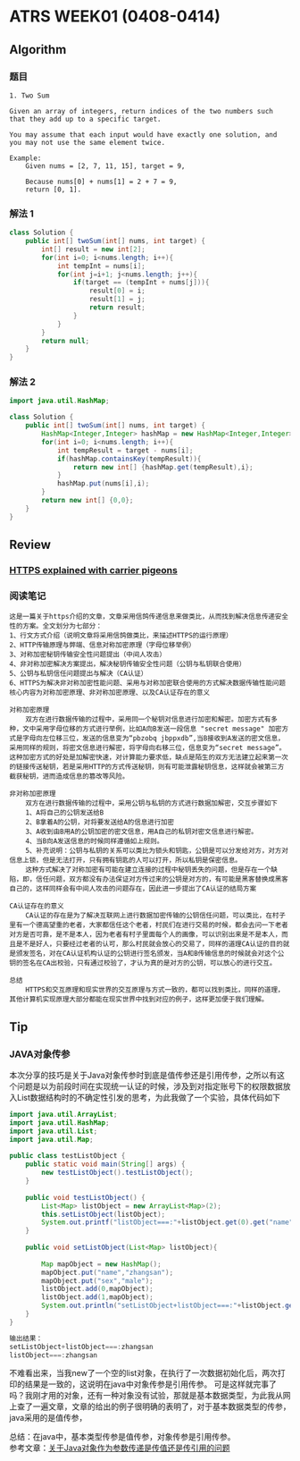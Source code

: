 # ATRS WEEK01 (0408-0414)
## Algorithm 
### 题目
```
1. Two Sum

Given an array of integers, return indices of the two numbers such that they add up to a specific target.

You may assume that each input would have exactly one solution, and you may not use the same element twice.

Example:
	Given nums = [2, 7, 11, 15], target = 9,

	Because nums[0] + nums[1] = 2 + 7 = 9,
	return [0, 1].
```

### 解法 1
```java
class Solution {
    public int[] twoSum(int[] nums, int target) {
        int[] result = new int[2];
        for(int i=0; i<nums.length; i++){
            int tempInt = nums[i];
            for(int j=i+1; j<nums.length; j++){
                if(target == (tempInt + nums[j])){
                    result[0] = i;
                    result[1] = j;
                    return result;
                }
            }
        }
        return null;
    }
}
```

### 解法 2
```java
import java.util.HashMap;

class Solution {
    public int[] twoSum(int[] nums, int target) {
        HashMap<Integer,Integer> hashMap = new HashMap<Integer,Integer>();
        for(int i=0; i<nums.length; i++){
            int tempResult = target - nums[i];
            if(hashMap.containsKey(tempResult)){
                return new int[] {hashMap.get(tempResult),i};
            }
            hashMap.put(nums[i],i);
        }
        return new int[] {0,0};
    }
}
```

## Review
### [HTTPS explained with carrier pigeons](https://medium.freecodecamp.org/https-explained-with-carrier-pigeons-7029d2193351)

### 阅读笔记

	这是一篇关于https介绍的文章，文章采用信鸽传递信息来做类比，从而找到解决信息传递安全性的方案。全文划分为七部分：
	1、行文方式介绍（说明文章将采用信鸽做类比，来描述HTTPS的运行原理）
	2、HTTP传输原理与弊端、信息对称加密原理（字母位移举例）
	3、对称加密秘钥传输安全性问题提出（中间人攻击）
	4、非对称加密解决方案提出，解决秘钥传输安全性问题（公钥与私钥联合使用）
	5、公钥与私钥信任问题提出与解决（CA认证）
	6、HTTPS为解决非对称加密性能问题、采用与对称加密联合使用的方式解决数据传输性能问题
	核心内容为对称加密原理、非对称加密原理、以及CA认证存在的意义
	
	对称加密原理
		双方在进行数据传输的过程中，采用同一个秘钥对信息进行加密和解密。加密方式有多种，文中采用字母位移的方式进行举例，比如A向B发送一段信息 "secret message" 加密方式是字母向左位移三位，发送的信息变为“pbzobq jbppxdb”,当B接收到A发送的密文信息，采用同样的规则，将密文信息进行解密，将字母向右移三位，信息变为“secret message”。这种加密方式的好处是加解密快速，对计算能力要求低，缺点是陌生的双方无法建立起来第一次的链接传送秘钥，若是采用HTTP的方式传送秘钥，则有可能泄露秘钥信息，这样就会被第三方截获秘钥，进而造成信息的篡改等风险。
	
	非对称加密原理
		双方在进行数据传输的过程中，采用公钥与私钥的方式进行数据加解密，交互步骤如下
		1、A将自己的公钥发送给B
		2、B拿着A的公钥，对将要发送给A的信息进行加密
		3、A收到由B用A的公钥加密的密文信息，用A自己的私钥对密文信息进行解密。
		4、当B向A发送信息的时候同样遵循如上规则。
		5、补充说明：公钥与私钥的关系可以类比为锁头和钥匙，公钥是可以分发给对方，对方对信息上锁，但是无法打开，只有拥有钥匙的人可以打开，所以私钥是保密信息。
		这种方式解决了对称加密有可能在建立连接的过程中秘钥丢失的问题，但是存在一个缺陷，即，信任问题，双方都没有办法保证对方传过来的公钥是对方的，有可能是黑客替换成黑客自己的，这样同样会有中间人攻击的问题存在，因此进一步提出了CA认证的结局方案
	
	CA认证存在的意义
		CA认证的存在是为了解决互联网上进行数据加密传输的公钥信任问题，可以类比，在村子里有一个德高望重的老者，大家都信任这个老者，村民们在进行交易的时候，都会去问一下老者对方是否可靠，是不是本人，因为老者有村子里面每个人的画像，可以识别出来是不是本人，而且是不是好人，只要经过老者的认可，那么村民就会放心的交易了，同样的道理CA认证的目的就是颁发签名，对在CA认证机构认证的公钥进行签名颁发，当A和B传输信息的时候就会对这个公钥的签名在CA出校验，只有通过校验了，才认为真的是对方的公钥，可以放心的进行交互。
	
	总结
		HTTPS和交互原理和现实世界的交互原理与方式一致的，都可以找到类比，同样的道理，其他计算机实现原理大部分都能在现实世界中找到对应的例子，这样更加便于我们理解。

## Tip
### JAVA对象传参
本次分享的技巧是关于Java对象传参时到底是值传参还是引用传参，之所以有这个问题是以为前段时间在实现统一认证的时候，涉及到对指定账号下的权限数据放入List数据结构时的不确定性引发的思考，为此我做了一个实验，具体代码如下

```java
import java.util.ArrayList;
import java.util.HashMap;
import java.util.List;
import java.util.Map;
	
public class testListObject {
    public static void main(String[] args) {
        new testListObject().testListObject();
    }
	
    public void testListObject() {
        List<Map> listObject = new ArrayList<Map>(2);
        this.setListObject(listObject);
        System.out.printf("listObject===:"+listObject.get(0).get("name"));
    }
	
    public void setListObject(List<Map> listObject){
	
        Map mapObject = new HashMap();
        mapObject.put("name","zhangsan");
        mapObject.put("sex","male");
        listObject.add(0,mapObject);
        listObject.add(1,mapObject);
        System.out.println("setListObject+listObject===:"+listObject.get(0).get("name"));
    }
}

输出结果：
setListObject+listObject===:zhangsan
listObject===:zhangsan

```
不难看出来，当我new了一个空的list对象，在执行了一次数据初始化后，两次打印的结果是一致的，这说明在java中对象传参是引用传参。
可是这样就完事了吗？我刚才用的对象，还有一种对象没有试验，那就是基本数据类型，为此我从网上查了一遍文章，文章的给出的例子很明确的表明了，对于基本数据类型的传参，java采用的是值传参，

总结：在java中，基本类型传参是值传参，对象传参是引用传参。<br>
参考文章：[关于Java对象作为参数传递是传值还是传引用的问题](https://blog.csdn.net/xiangwanpeng/article/details/52454479)
